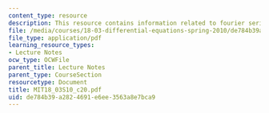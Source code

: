 ```yaml
---
content_type: resource
description: This resource contains information related to fourier series.
file: /media/courses/18-03-differential-equations-spring-2010/de784b39a2824691e6ee3563a8e7bca9_MIT18_03S10_c20.pdf
file_type: application/pdf
learning_resource_types:
- Lecture Notes
ocw_type: OCWFile
parent_title: Lecture Notes
parent_type: CourseSection
resourcetype: Document
title: MIT18_03S10_c20.pdf
uid: de784b39-a282-4691-e6ee-3563a8e7bca9
---
```

